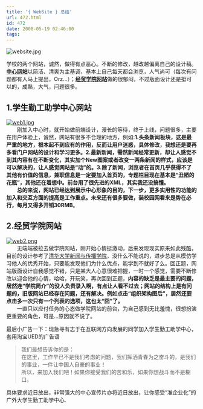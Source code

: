 ```yaml
---
title: '{ WebSite } 总结'
url: 472.html
id: 472
date: 2008-05-19 02:46:00
tags:
---
```


[](http://cai13.info/blog_pic/2008/05/website.jpg "website.jpg")

[](http://cai13.info/blog_pic/2008/05/web1.jpg "web1.jpg")[](http://cai13.info/blog_pic/2008/05/web2.png "web2.png")![website.jpg](http://cai13.info/blog_pic/2008/05/website.jpg)

  
学校的两个网站，诚然，做得有点恶心。不断的修改，越改越偏离自己的设计稿。[**中心网站**](http://qgzx.gdufs.edu.cn/ajax/xml/index.xml "广外大学生勤工助学中心")以简洁、清爽为主基调，基本上自己每天都会浏览，人气尚可（每次有问题都有人马上提出，Orz...）；[**经贸学院网站**](http://www1.gdufs.edu.cn/site/sv/ "广东外语外贸大学国际经济贸易学院网")做的很郁闷，不过版面设计还是挺可以的，成熟，大气，问题很多。  

1.学生勤工助学中心网站
------------

[![web1.jpg](http://cai13.info/blog_pic/2008/05/web1.jpg)](http://qgzx.gdufs.edu.cn/ajax/xml/index.xml "广外大学生勤工助学中心")  
　　刚加入中心时，就开始做前端设计，漫长的等待，终于上线，问题很多，主要在用户体验上，诚然，网站有很多不合理的地方，例如:**1.头条新闻板块，这是最严重的地方，根本起不到应有的作用，反而让用户迷惑，具体修改，我想还是要再多看门户网站的设计和学习更多。2.最新新闻，需然新闻经常更新，却让人感觉不到其内容有在不断变化，其实加个New图案或者改变一两条新闻的样式，应该是可以解决的，让人感觉网站是“动”的。3.除了新闻，浏览者在首页几乎获得不了其他有价值的信息，兼职信息是一定要加入首页的，专题栏目现在基本是“丑陋的花瓶”，其他还在着想中。**前台用了很先进的XML，其实我还没搞懂。  
　　总的来说，网站已经达到展示中心形象的目的，下一步，更多实用性的功能的加入和交互方面的提高是工作重点。未来还有很多要做，装校园网看来是势在必行，每月又得多开销**30RMB**。  

2.经贸学院网站
--------

[![web2.png](http://cai13.info/blog_pic/2008/05/web2.png)](http://cai13.info/blog_pic/2008/05/web2.png "web2.png")  
　　无端端被拉去做学院网站，刚开始心情挺激动，后来发现现实原来如此残酷，目前的设计参考了[清华大学新闻与传播学院](http://www.tsjc.tsinghua.edu.cn/index.php?styleid=1)，没什么不能说的，进步总是从模仿学习他人的优秀开始，只要能发现他们为什么优点，能学到不就好了么。回正题，网站版面设计自我感觉不错，只是某大人心意很难把握，一时一个感觉，需要不断修改以迎合他的心情，哈哈，开玩笑，再次回到正题，**内容的缺乏是最主要的问题，居然连“学院简介”的没人负责录入啊，有点让人看不过去；网站的结构上是有问题的，旧版网站已经存在问题，还有解决。例如点击“组织架构图后”，居然还要点击多一次只有一个列表的选项，这也太“囧”了。**  
　　一直只以应付任务的心态做学院网站的前台，为自己感到无比羞愧，很想扮演更重要的角色，可是...原因就不说了。  
  
最后小广告一下：现急寻有志于在互联网方向发展的同学加入学生勤工助学中心，套用淘宝UED的广告语

> 我们最想告诉你的是：  
> 在这里，工作早已不是我们考虑的问题，我们挥洒青春为之奋斗的，是我们的事业，一件让中国人自豪的事业！  
> 所以，来加入我们吧！如果你接受我们的苦和乐，如果你想战斗而不是糊口。

  
具体要求近日放出，非常强大的中心宣传片亦将近日放出，让你感受“准企业化”的广外大学生勤工助学中心.
